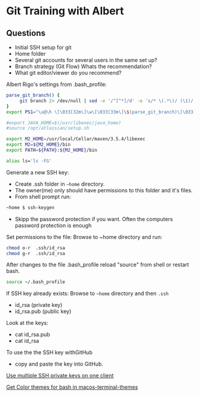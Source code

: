 # Git Training with Albert

## Questions

* Initial SSH setup for git
* Home folder
* Several git accounts for several users in the same set up?
* Branch strategy (Git Flow) Whats the recommendation?
* What git editor/viewer do you recommend?

Albert Rigo's settings from .bash_profile:

```bash
parse_git_branch() {
     git branch 2> /dev/null | sed -e '/^[^*]/d' -e 's/* \(.*\)/ (\1)/'
}
export PS1="\u@\h \[\033[32m\]\w\[\033[33m\]\$(parse_git_branch)\[\033[00m\] $ "

#export JAVA_HOME=$(/usr/libexec/java_home)
#source /opt/atlassian/setup.sh

export M2_HOME=/usr/local/Cellar/maven/3.5.4/libexec
export M2=${M2_HOME}/bin
export PATH=${PATH}:${M2_HOME}/bin

alias ls='ls -FG'
```

Generate a new SSH key:

* Create .ssh folder in `~home` directory.
* The owner(me) only should have permissions to this folder and it's files.
* From shell prompt run:

```bash
~home $ ssh-keygen
```
* Skipp the password protection if you want. Often the computers password protection is enough 

Set permissions to the file:
Browse to ~home directory and run:

```bash
chmod o-r  .ssh/id_rsa
chmod g-r  .ssh/id_rsa
```

After changes to the file .bash_profile reload "source" from shell or restart bash.

```bash
source ~/.bash_profile
```

If SSH key already exists:
Browse to `~home` directory and then `.ssh`

* id_rsa (private key)
* id_rsa.pub (public key)

Look at the keys:

* cat id_rsa.pub
* cat id_rsa

To use the the SSH key withGitHub

* copy and paste the key into GitHub.

[Use multiple SSH private keys on one client](https://stackoverflow.com/questions/2419566/best-way-to-use-multiple-ssh-private-keys-on-one-client)

[Get Color themes for bash in macos-terminal-themes](https://github.com/lysyi3m/macos-terminal-themes)